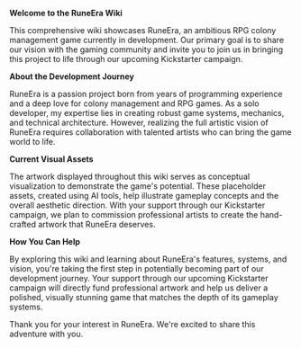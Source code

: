 **Welcome to the RuneEra Wiki**

This comprehensive wiki showcases RuneEra, an ambitious RPG colony management game currently in development. Our primary goal is to share our vision with the gaming 
community and invite you to join us in bringing this project to life through our upcoming Kickstarter campaign.

**About the Development Journey**

RuneEra is a passion project born from years of programming experience and a deep love for colony management and RPG games. As a solo developer, 
my expertise lies in creating robust game systems, mechanics, and technical architecture. However, realizing the full artistic vision of RuneEra requires collaboration with talented artists who can bring the game world to life.

**Current Visual Assets**

The artwork displayed throughout this wiki serves as conceptual visualization to demonstrate the game's potential. These placeholder assets,
created using AI tools, help illustrate gameplay concepts and the overall aesthetic direction. With your support through our Kickstarter campaign, we plan to 
commission professional artists to create the hand-crafted artwork that RuneEra deserves.

**How You Can Help**

By exploring this wiki and learning about RuneEra's features, systems, and vision, you're taking the first step in potentially becoming part of our 
development journey. Your support through our upcoming Kickstarter campaign will directly fund professional artwork and help us deliver a polished, 
visually stunning game that matches the depth of its gameplay systems.

Thank you for your interest in RuneEra. We're excited to share this adventure with you.